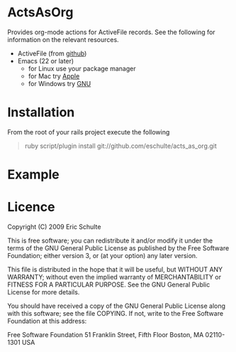 ActsAsOrg
==========

Provides org-mode actions for ActiveFile records.  See the following
for information on the relevant resources.

- ActiveFile (from [github](http://github.com/eschulte/active_file/tree/master))
- Emacs (22 or later)
  - for Linux use your package manager
  - for Mac try [Apple](http://www.apple.com/downloads/macosx/unix_open_source/carbonemacspackage.html)
  - for Windows try [GNU](http://ftp.gnu.org/gnu/emacs/windows/emacs-22.3-bin-i386.zip)

Installation
============

From the root of your rails project execute the following

> ruby script/plugin install git://github.com/eschulte/acts\_as\_org.git

Example
=======


Licence
=======

Copyright (C) 2009 Eric Schulte

This is free software; you can redistribute it and/or modify it under
the terms of the GNU General Public License as published by the Free
Software Foundation; either version 3, or (at your option) any later
version.

This file is distributed in the hope that it will be useful, but
WITHOUT ANY WARRANTY; without even the implied warranty of
MERCHANTABILITY or FITNESS FOR A PARTICULAR PURPOSE. See the GNU
General Public License for more details.

You should have received a copy of the GNU General Public License
along with this software; see the file COPYING. If not, write to the
Free Software Foundation at this address:

  Free Software Foundation
  51 Franklin Street, Fifth Floor
  Boston, MA 02110-1301
  USA
